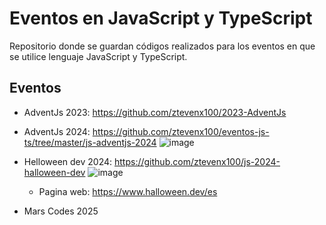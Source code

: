 # Eventos en JavaScript y TypeScript

Repositorio donde se guardan códigos realizados para los eventos en que se utilice lenguaje JavaScript y TypeScript.

## Eventos
- AdventJs 2023: https://github.com/ztevenx100/2023-AdventJs
- AdventJs 2024: https://github.com/ztevenx100/eventos-js-ts/tree/master/js-adventjs-2024
![image](https://github.com/user-attachments/assets/f928362b-1901-49a2-aff4-ec6fea2cfaba)

- Helloween dev 2024: https://github.com/ztevenx100/js-2024-halloween-dev
![image](https://github.com/user-attachments/assets/0f98fbec-6944-4e95-a274-ff8d99c04b97)

   - Pagina web: https://www.halloween.dev/es 
- Mars Codes 2025
